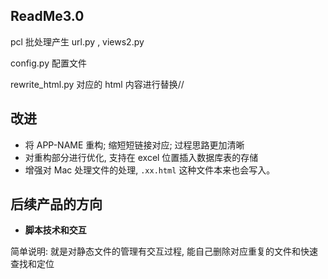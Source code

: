 ## ReadMe3.0

pcl 批处理产生 url.py , views2.py 

config.py 配置文件

rewrite_html.py 对应的 html 内容进行替换//

## 改进
- 将 APP-NAME 重构; 缩短短链接对应; 过程思路更加清晰
- 对重构部分进行优化, 支持在 excel 位置插入数据库表的存储
- 增强对 Mac 处理文件的处理, `.xx.html` 这种文件本来也会写入。

## 后续产品的方向

- **脚本技术和交互**

简单说明: 就是对静态文件的管理有交互过程, 能自己删除对应重复的文件和快速查找和定位